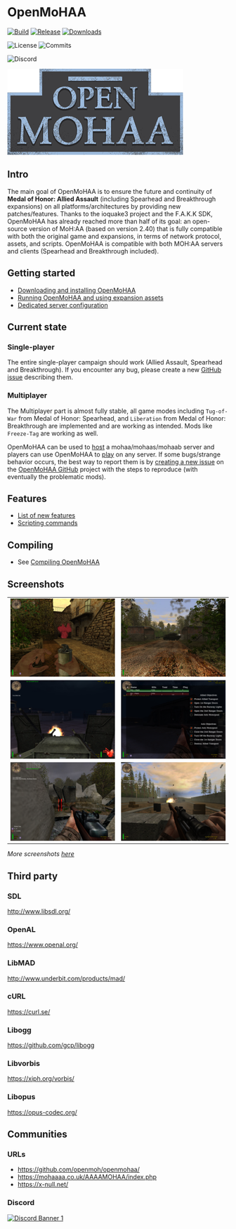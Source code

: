 # OpenMoHAA

[![Build](https://github.com/openmoh/openmohaa/actions/workflows/branches-build.yml/badge.svg?branch=main)](https://github.com/openmoh/openmohaa/actions/workflows/branches-build.yml) [![Release](https://img.shields.io/github/v/release/openmoh/openmohaa)](https://github.com/openmoh/openmohaa/releases) [![Downloads](https://img.shields.io/github/downloads/openmoh/openmohaa/total)](https://github.com/openmoh/openmohaa/releases)

![License](https://img.shields.io/github/license/openmoh/openmohaa) ![Commits](https://img.shields.io/github/commit-activity/t/openmoh/openmohaa)

![Discord](https://img.shields.io/discord/596049712579215361?logo=discord&logoColor=white&color=5865F2)

![logo](misc/openmohaa-text-sm.png)

## Intro

The main goal of OpenMoHAA is to ensure the future and continuity of **Medal of Honor: Allied Assault** (including Spearhead and Breakthrough expansions) on all platforms/architectures by providing new patches/features. Thanks to the ioquake3 project and the F.A.K.K SDK, OpenMoHAA has already reached more than half of its goal: an open-source version of MoH:AA (based on version 2.40) that is fully compatible with both the original game and expansions, in terms of network protocol, assets, and scripts. OpenMoHAA is compatible with both MOH:AA servers and clients (Spearhead and Breakthrough included).

## Getting started

- [Downloading and installing OpenMoHAA](docs/getting_started_installation.md)
- [Running OpenMoHAA and using expansion assets](docs/getting_started_running.md)
- [Dedicated server configuration](docs/configuration/server.md)

## Current state

### Single-player

The entire single-player campaign should work (Allied Assault, Spearhead and Breakthrough). If you encounter any bug, please create a new [GitHub issue](https://github.com/openmoh/openmohaa/issues) describing them.

### Multiplayer

The Multiplayer part is almost fully stable, all game modes including `Tug-of-War` from Medal of Honor: Spearhead, and `Liberation` from Medal of Honor: Breakthrough are implemented and are working as intended. Mods like `Freeze-Tag` are working as well.

OpenMoHAA can be used to [host](docs/getting_started_installation.md#server) a mohaa/mohaas/mohaab server and players can use OpenMoHAA to [play](docs/getting_started_installation.md#client) on any server. If some bugs/strange behavior occurs, the best way to report them is by [creating a new issue](https://github.com/openmoh/openmohaa/issues) on the [OpenMoHAA GitHub](https://github.com/openmoh/openmohaa) project with the steps to reproduce (with eventually the problematic mods).

## Features

- [List of new features](docs/features.md)
- [Scripting commands](https://htmlpreview.github.io/?https://github.com/openmoh/openmohaa/blob/main/docs/features_g_allclasses.html)

## Compiling

- See [Compiling OpenMoHAA](docs/compiling.md)

## Screenshots

|                                                                                   |                                                                            |
|-----------------------------------------------------------------------------------|----------------------------------------------------------------------------|
| ![](docs/images/v0.60.0-x86_64/mohdm1_1.png)                                      | ![](docs/images/v0.60.0-x86_64/training_1.png)                               |
| ![](docs/images/v0.60.0-x86_64/flughafen_1.png)                                   | ![](docs/images/v0.60.0-x86_64/flughafen_2.png)                            |
| ![](docs/images/v0.60.0-x86_64/mohdm2_1.png "Playing Freeze-Tag mode with bots")  | ![](docs/images/v0.60.0-x86_64/training_3.png "Single-Player training")    |

*More screenshots [here](docs/images)*

## Third party

### SDL

http://www.libsdl.org/

### OpenAL

https://www.openal.org/

### LibMAD

http://www.underbit.com/products/mad/

### cURL

https://curl.se/

### Libogg

https://github.com/gcp/libogg

### Libvorbis

https://xiph.org/vorbis/

### Libopus

https://opus-codec.org/

## Communities

### URLs

- https://github.com/openmoh/openmohaa/
- https://mohaaaa.co.uk/AAAAMOHAA/index.php
- https://x-null.net/

### Discord

[![Discord Banner 1](https://discordapp.com/api/guilds/596049712579215361/widget.png?style=banner2)](https://discord.gg/NYtH58R)

